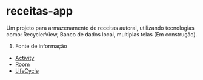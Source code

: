 # receitas-app
Um projeto para armazenamento de receitas autoral, utilizando tecnologias como: RecyclerView, Banco de dados local, multiplas telas (Em construção).
1. Fonte de informação
  - [Activity](https://developer.android.com/jetpack/androidx/releases/activity?hl=pt-br#groovy)
  - [Room](https://developer.android.com/training/data-storage/room)
  - [LifeCycle](https://developer.android.com/training/data-storage/room)

